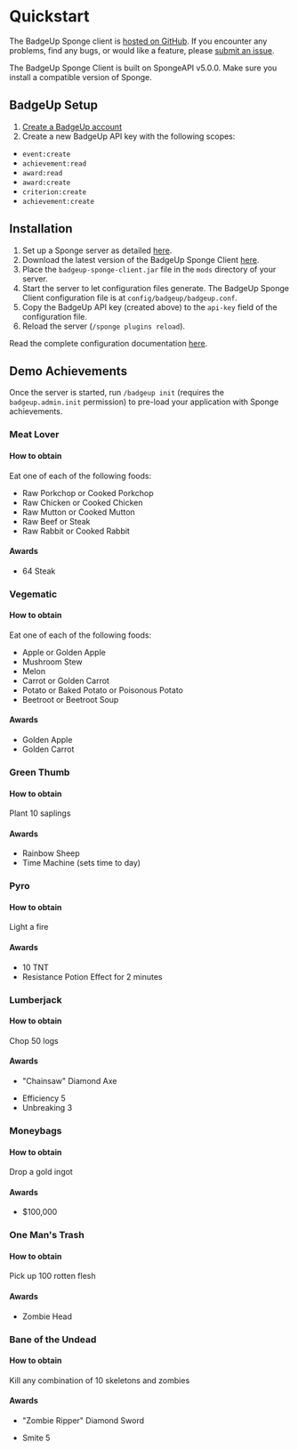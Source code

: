 # Quickstart

The BadgeUp Sponge client is [hosted on GitHub](https://github.com/BadgeUp/sponge-client). If you encounter any problems, find any bugs, or would like a feature, please [submit an issue](https://github.com/BadgeUp/sponge-client/issues/new).

The BadgeUp Sponge Client is built on SpongeAPI v5.0.0. Make sure you install a compatible version of Sponge.

## BadgeUp Setup
1. [Create a BadgeUp account](https://www.badgeup.io/)
1. Create a new BadgeUp API key with the following scopes:
 - `event:create`
 - `achievement:read`
 - `award:read`
 - `award:create`
 - `criterion:create`
 - `achievement:create`

## Installation
1. Set up a Sponge server as detailed [here](https://docs.spongepowered.org/master/en/server/getting-started/implementations/index.html).
1. Download the latest version of the BadgeUp Sponge Client [here](https://github.com/BadgeUp/sponge-client/releases/latest).
1. Place the `badgeup-sponge-client.jar` file in the `mods` directory of your server.
1. Start the server to let configuration files generate. The BadgeUp Sponge Client configuration file is at `config/badgeup/badgeup.conf`.
1. Copy the BadgeUp API key (created above) to the `api-key` field of the configuration file.
1. Reload the server (`/sponge plugins reload`).

Read the complete configuration documentation [here](https://docs.badgeup.io/sponge-client/configuration).

## Demo Achievements
Once the server is started, run `/badgeup init` (requires the `badgeup.admin.init` permission) to pre-load your application with Sponge achievements.

### Meat Lover

#### How to obtain
Eat one of each of the following foods:
 * Raw Porkchop or Cooked Porkchop
 * Raw Chicken or Cooked Chicken
 * Raw Mutton or Cooked Mutton
 * Raw Beef or Steak
 * Raw Rabbit or Cooked Rabbit

#### Awards
* 64 Steak

### Vegematic

#### How to obtain
Eat one of each of the following foods:
 * Apple or Golden Apple
 * Mushroom Stew
 * Melon
 * Carrot or Golden Carrot
 * Potato or Baked Potato or Poisonous Potato
 * Beetroot or Beetroot Soup

#### Awards
 * Golden Apple
 * Golden Carrot

### Green Thumb

#### How to obtain
Plant 10 saplings

#### Awards
 * Rainbow Sheep
 * Time Machine (sets time to day)

### Pyro

#### How to obtain
Light a fire

#### Awards
 * 10 TNT
 * Resistance Potion Effect for 2 minutes

### Lumberjack

#### How to obtain
Chop 50 logs

#### Awards
* "Chainsaw" Diamond Axe
 - Efficiency 5
 - Unbreaking 3

### Moneybags

#### How to obtain
Drop a gold ingot

#### Awards
* $100,000

### One Man's Trash

#### How to obtain
Pick up 100 rotten flesh

#### Awards
* Zombie Head

### Bane of the Undead

#### How to obtain
Kill any combination of 10 skeletons and zombies

#### Awards
* "Zombie Ripper" Diamond Sword
 - Smite 5
